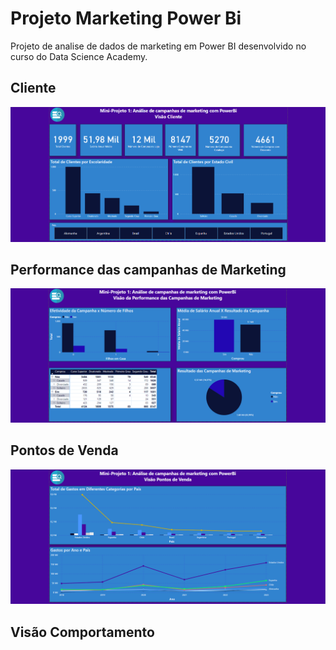 # Projeto Marketing Power Bi
 Projeto de analise de dados de marketing em Power BI desenvolvido no curso do Data Science Academy.

 ## Cliente
 <img src="Imagens/Cliente.png" alt="" srcset="">

 ## Performance das campanhas de Marketing
<img src="Imagens/Performance-das-campanhas-de-marketing.png" alt="" srcset="">

## Pontos de Venda
<img src="Imagens/Pontos-de-Venda.png" alt="" srcset="">

## Visão Comportamento
<img src="Imagens/Visão-Comportamento.png" alt="" srcset="">